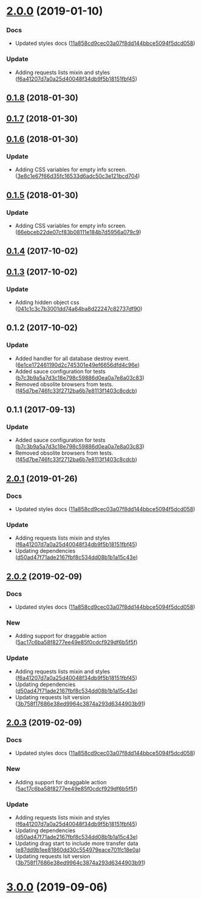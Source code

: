 <a name="2.0.0"></a>
# [2.0.0](https://github.com/advanced-rest-client/history-menu/compare/0.1.7...2.0.0) (2019-01-10)


### Docs

* Updated styles docs ([11a858cd9cec03a07f8dd144bbce5094f5dcd058](https://github.com/advanced-rest-client/history-menu/commit/11a858cd9cec03a07f8dd144bbce5094f5dcd058))

### Update

* Adding requests lists mixin and styles ([f6a41207d7a0a25d40048f34db9f5b18151fbf45](https://github.com/advanced-rest-client/history-menu/commit/f6a41207d7a0a25d40048f34db9f5b18151fbf45))



<a name="0.1.8"></a>
## [0.1.8](https://github.com/advanced-rest-client/history-menu/compare/0.1.7...0.1.8) (2018-01-30)




<a name="0.1.7"></a>
## [0.1.7](https://github.com/advanced-rest-client/history-menu/compare/0.1.6...0.1.7) (2018-01-30)




<a name="0.1.6"></a>
## [0.1.6](https://github.com/advanced-rest-client/history-menu/compare/0.1.5...0.1.6) (2018-01-30)


### Update

* Adding CSS variables for empty info screen. ([3e8c1e67f66d35fc16533d6adc50c3e121bcd704](https://github.com/advanced-rest-client/history-menu/commit/3e8c1e67f66d35fc16533d6adc50c3e121bcd704))



<a name="0.1.5"></a>
## [0.1.5](https://github.com/advanced-rest-client/history-menu/compare/0.1.4...0.1.5) (2018-01-30)


### Update

* Adding CSS variables for empty info screen. ([66ebceb22de07cf83b08111e184b7d5956a079c9](https://github.com/advanced-rest-client/history-menu/commit/66ebceb22de07cf83b08111e184b7d5956a079c9))



<a name="0.1.4"></a>
## [0.1.4](https://github.com/advanced-rest-client/history-menu/compare/0.1.3...0.1.4) (2017-10-02)




<a name="0.1.3"></a>
## [0.1.3](https://github.com/advanced-rest-client/history-menu/compare/0.1.2...0.1.3) (2017-10-02)


### Update

* Adding hidden object css ([041c1c3c7b3001dd74a64ba8d22247c82737df90](https://github.com/advanced-rest-client/history-menu/commit/041c1c3c7b3001dd74a64ba8d22247c82737df90))



<a name="0.1.2"></a>
## 0.1.2 (2017-10-02)


### Update

* Added handler for all database destroy event. ([6e1ce172461190d2c745301e49ef6656dfd4c96e](https://github.com/advanced-rest-client/history-menu/commit/6e1ce172461190d2c745301e49ef6656dfd4c96e))
* Added sauce configuration for tests ([b7c3b9a5a7d3c18e798c59886d0ea0a7e8a03c83](https://github.com/advanced-rest-client/history-menu/commit/b7c3b9a5a7d3c18e798c59886d0ea0a7e8a03c83))
* Removed obsolite browsers from tests. ([f45d7be746fc33f2712ba6b7e8113f1403c8cdcb](https://github.com/advanced-rest-client/history-menu/commit/f45d7be746fc33f2712ba6b7e8113f1403c8cdcb))



<a name="0.1.1"></a>
## 0.1.1 (2017-09-13)


### Update

* Added sauce configuration for tests ([b7c3b9a5a7d3c18e798c59886d0ea0a7e8a03c83](https://github.com/advanced-rest-client/history-menu/commit/b7c3b9a5a7d3c18e798c59886d0ea0a7e8a03c83))
* Removed obsolite browsers from tests. ([f45d7be746fc33f2712ba6b7e8113f1403c8cdcb](https://github.com/advanced-rest-client/history-menu/commit/f45d7be746fc33f2712ba6b7e8113f1403c8cdcb))



## [2.0.1](https://github.com/advanced-rest-client/history-menu/compare/0.1.7...2.0.1) (2019-01-26)


### Docs

* Updated styles docs ([11a858cd9cec03a07f8dd144bbce5094f5dcd058](https://github.com/advanced-rest-client/history-menu/commit/11a858cd9cec03a07f8dd144bbce5094f5dcd058))

### Update

* Adding requests lists mixin and styles ([f6a41207d7a0a25d40048f34db9f5b18151fbf45](https://github.com/advanced-rest-client/history-menu/commit/f6a41207d7a0a25d40048f34db9f5b18151fbf45))
* Updating dependencies ([d50ad47f71ade2167fbf8c534dd08b1b1a15c43e](https://github.com/advanced-rest-client/history-menu/commit/d50ad47f71ade2167fbf8c534dd08b1b1a15c43e))



## [2.0.2](https://github.com/advanced-rest-client/history-menu/compare/0.1.7...2.0.2) (2019-02-09)


### Docs

* Updated styles docs ([11a858cd9cec03a07f8dd144bbce5094f5dcd058](https://github.com/advanced-rest-client/history-menu/commit/11a858cd9cec03a07f8dd144bbce5094f5dcd058))

### New

* Adding support for draggable action ([5ac17c6ba58f8277ee49e85f0cdcf929df6b5f5f](https://github.com/advanced-rest-client/history-menu/commit/5ac17c6ba58f8277ee49e85f0cdcf929df6b5f5f))

### Update

* Adding requests lists mixin and styles ([f6a41207d7a0a25d40048f34db9f5b18151fbf45](https://github.com/advanced-rest-client/history-menu/commit/f6a41207d7a0a25d40048f34db9f5b18151fbf45))
* Updating dependencies ([d50ad47f71ade2167fbf8c534dd08b1b1a15c43e](https://github.com/advanced-rest-client/history-menu/commit/d50ad47f71ade2167fbf8c534dd08b1b1a15c43e))
* Updating requests lsit version ([3b758f17686e38ed9964c3874a293d6344903b91](https://github.com/advanced-rest-client/history-menu/commit/3b758f17686e38ed9964c3874a293d6344903b91))



## [2.0.3](https://github.com/advanced-rest-client/history-menu/compare/0.1.7...2.0.3) (2019-02-09)


### Docs

* Updated styles docs ([11a858cd9cec03a07f8dd144bbce5094f5dcd058](https://github.com/advanced-rest-client/history-menu/commit/11a858cd9cec03a07f8dd144bbce5094f5dcd058))

### New

* Adding support for draggable action ([5ac17c6ba58f8277ee49e85f0cdcf929df6b5f5f](https://github.com/advanced-rest-client/history-menu/commit/5ac17c6ba58f8277ee49e85f0cdcf929df6b5f5f))

### Update

* Adding requests lists mixin and styles ([f6a41207d7a0a25d40048f34db9f5b18151fbf45](https://github.com/advanced-rest-client/history-menu/commit/f6a41207d7a0a25d40048f34db9f5b18151fbf45))
* Updating dependencies ([d50ad47f71ade2167fbf8c534dd08b1b1a15c43e](https://github.com/advanced-rest-client/history-menu/commit/d50ad47f71ade2167fbf8c534dd08b1b1a15c43e))
* Updating drag start to include more transfer data ([e87dd9b1ee81860dd30c554979eace701fc18e0a](https://github.com/advanced-rest-client/history-menu/commit/e87dd9b1ee81860dd30c554979eace701fc18e0a))
* Updating requests lsit version ([3b758f17686e38ed9964c3874a293d6344903b91](https://github.com/advanced-rest-client/history-menu/commit/3b758f17686e38ed9964c3874a293d6344903b91))



# [3.0.0](https://github.com/advanced-rest-client/history-menu/compare/0.1.7...3.0.0) (2019-09-06)



